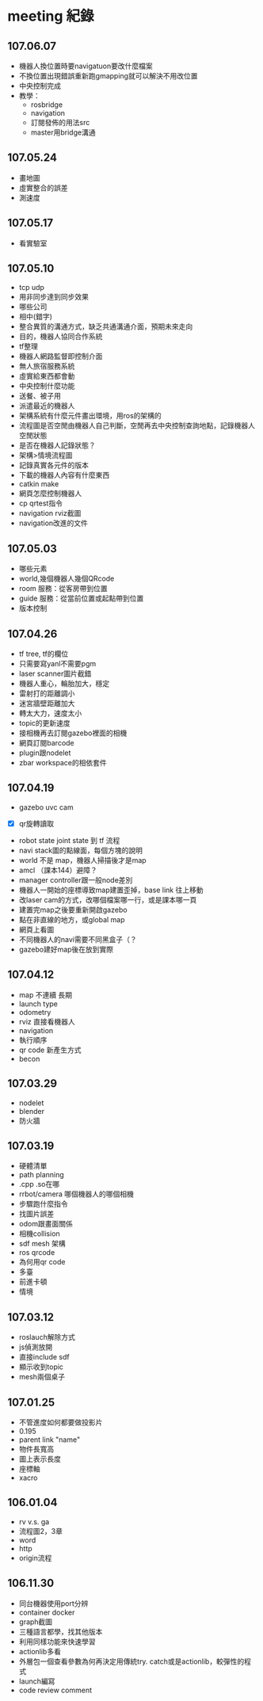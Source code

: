 # meeting 紀錄

## 107.06.07
+ 機器人換位置時要navigatuon要改什麼檔案
+ 不換位置出現錯誤重新跑gmapping就可以解決不用改位置
+ 中央控制完成
+ 教學：
    + rosbridge
    + navigation
    + 訂閱發佈的用法src
    + master用bridge溝通

## 107.05.24
+ 畫地圖
+ 虛實整合的誤差
+ 測速度

## 107.05.17
+ 看實驗室

## 107.05.10
+ tcp udp
+ 用非同步達到同步效果
+ 哪些公司
+ 相中(錯字)
+ 整合異質的溝通方式，缺乏共通溝通介面，預期未來走向
+ 目的，機器人協同合作系統
+ tf整理
+ 機器人網路監督即控制介面
+ 無人旅宿服務系統
+ 虛實給東西都會動
+ 中央控制什麼功能
+ 送餐、被子用
+ 派遣最近的機器人
+ 架構系統有什麼元件畫出環境，用ros的架構的
+ 流程圖是否空閒由機器人自己判斷，空閒再去中央控制查詢地點，記錄機器人空閒狀態
+ 是否在機器人記錄狀態？
+ 架構>情境流程圖
+ 記錄真實各元件的版本
+ 下載的機器人內容有什麼東西
+ catkin make
+ 網頁怎麼控制機器人
+ cp qrtest指令
+ navigation rviz截圖
+ navigation改進的文件

## 107.05.03
+ 哪些元素
+ world,幾個機器人幾個QRcode
+ room 服務：從客房帶到位置
+ guide 服務：從當前位置或起點帶到位置
+ 版本控制

## 107.04.26
+ tf tree, tf的欄位
+ 只需要寫yanl不需要pgm
+ laser scanner圖片截錯
+ 機器人重心，輪胎加大，穩定
+ 雷射打的距離調小
+ 迷宮牆壁距離加大
+ 轉太大力，速度太小
+ topic的更新速度
+ 接相機再去訂閱gazebo裡面的相機
+ 網頁訂閱barcode
+ plugin跟nodelet
+ zbar workspace的相依套件

## 107.04.19
+ gazebo uvc cam
+ [x] qr旋轉讀取
+ robot state joint state 到 tf 流程
+ navi stack圖的點線面，每個方塊的說明
+ world 不是 map，機器人掃描後才是map
+ amcl （課本144）避障？
+ manager controller跟一般node差別
+ 機器人一開始的座標導致map建置歪掉，base link 往上移動
+ 改laser cam的方式，改哪個檔案哪一行，或是課本哪一頁
+ 建置完map之後要重新開啟gazebo
+ 點在非直線的地方，或global map
+ 網頁上看圖
+ 不同機器人的navi需要不同黑盒子（？
+ gazebo建好map後在放到實際

## 107.04.12
+ map 不連續 長期
+ launch type
+ odometry
+ rviz 直接看機器人
+ navigation
+ 執行順序
+ qr code 新產生方式
+ becon

## 107.03.29
+ nodelet
+ blender
+ 防火牆

## 107.03.19
+ 硬體清單
+ path planning
+ .cpp .so在哪
+ rrbot/camera 哪個機器人的哪個相機
+ 步驟跑什麼指令
+ 找圖片誤差
+ odom跟畫面關係
+ 相機collision
+ sdf mesh 架構
+ ros qrcode
+ 為何用qr code
+ 多臺
+ 前進卡頓
+ 情境

## 107.03.12
+ roslauch解除方式
+ js偵測放開
+ 直接include sdf
+ 顯示收到topic
+ mesh兩個桌子

## 107.01.25
+ 不管進度如何都要做投影片
+ 0.195
+ parent link "name"
+ 物件長寬高
+ 圖上表示長度
+ 座標軸
+ xacro

## 106.01.04
+ rv v.s. ga
+ 流程圖2，3章
+ word
+ http
+ origin流程

## 106.11.30
+ 同台機器使用port分辨
+ container docker
+ graph截圖
+ 三種語言都學，找其他版本
+ 利用同樣功能來快速學習
+ actionlib多看
+ 外層包一個查看參數為何再決定用傳統try. catch或是actionlib，較彈性的程式
+ launch編寫
+ code review comment

